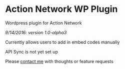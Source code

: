 # Action Network WP Plugin

Wordpress plugin for Action Network

_9/14/2016: version 1.0-alpha3_

Currently allows users to add in embed codes manually

API Sync is not yet set up

Please [contact me](http://jonathankissam.com/about) with thoughts or feature requests
